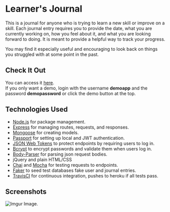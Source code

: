 # Learner's Journal

This is a journal for anyone who is trying to learn a new skill or improve on a skill. Each journal entry requires you to provide the date, what you are currently working on, how you feel about it, and what you are looking forward to doing. It is meant to provide a helpful way to track your progress. 

You may find it especially useful and encouraging to look back on things you struggled with at some point in the past.

## Check It Out
You can access it [here](https://learners-journal.herokuapp.com).  
If you only want a demo, login with the username <b>demoapp</b> and the password <b>demopassword</b> or click the demo button at the top.

## Technologies Used
- [Node.js](https://nodejs.org/en/) for package management.
- [Express](http://expressjs.com/) for managing routes, requests, and responses.
- [Mongoose](https://mongoosejs.com/) for creating models.
- [Passport](http://www.passportjs.org/) for setting up local and JWT authentication.
- [JSON Web Tokens](https://jwt.io/) to protect endpoints by requiring users to log in.
- [Bcrypt](https://www.npmjs.com/package/bcrypt) to  encrypt passwords and validate them when users log in.
- [Body-Parser](https://www.npmjs.com/package/body-parser) for parsing json request bodies.
- jQuery and plain HTML/CSS
- [Chai](https://www.chaijs.com/) and [Mocha](https://mochajs.org/) for testing requests to endpoints.
- [Faker](https://github.com/marak/Faker.js/) to seed test databases fake user and journal entries.
- [TravisCI](https://travis-ci.org/) for continuous integration, pushes to heroku if all tests pass.

## Screenshots
![Imgur Image](https://imgur.com/MbVbuiF.jpg).
